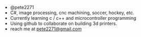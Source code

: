 - @pete2271
- C#, image processing, cnc machining, soccer, hockey, etc.
- Currently learning c / c++ and microcontroller programming
- Using github to collaborate on building 3d printers.
- reach me at pete2271@gmail.com

<!---
pete2271/pete2271 is a special repository because its `README.md` (this file) appears on your GitHub profile.
You can click the Preview link to take a look at your changes.
--->
